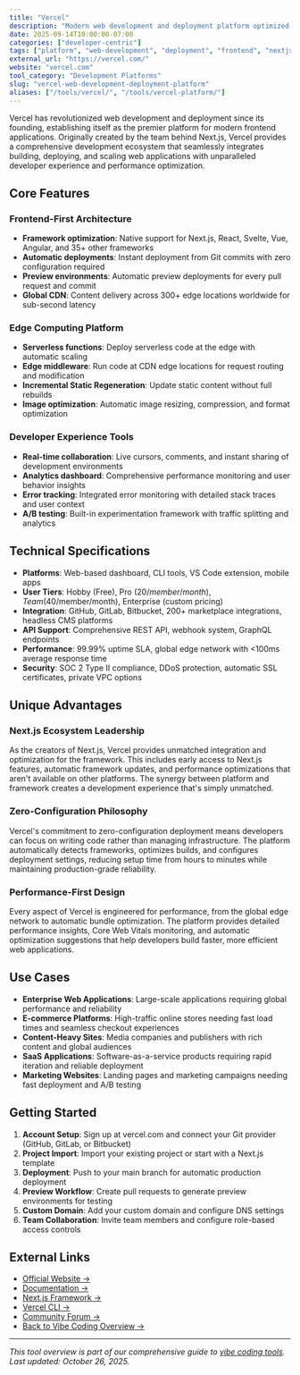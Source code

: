 ```yaml
---
title: "Vercel"
description: "Modern web development and deployment platform optimized for frontend frameworks and global performance"
date: 2025-09-14T10:00:00-07:00
categories: ["developer-centric"]
tags: ["platform", "web-development", "deployment", "frontend", "nextjs", "serverless"]
external_url: "https://vercel.com/"
website: "vercel.com"
tool_category: "Development Platforms"
slug: "vercel-web-development-deployment-platform"
aliases: ["/tools/vercel/", "/tools/vercel-platform/"]
---
```


Vercel has revolutionized web development and deployment since its founding, establishing itself as the premier platform for modern frontend applications. Originally created by the team behind Next.js, Vercel provides a comprehensive development ecosystem that seamlessly integrates building, deploying, and scaling web applications with unparalleled developer experience and performance optimization.

## Core Features

### Frontend-First Architecture
- **Framework optimization**: Native support for Next.js, React, Svelte, Vue, Angular, and 35+ other frameworks
- **Automatic deployments**: Instant deployment from Git commits with zero configuration required
- **Preview environments**: Automatic preview deployments for every pull request and commit
- **Global CDN**: Content delivery across 300+ edge locations worldwide for sub-second latency

### Edge Computing Platform
- **Serverless functions**: Deploy serverless code at the edge with automatic scaling
- **Edge middleware**: Run code at CDN edge locations for request routing and modification
- **Incremental Static Regeneration**: Update static content without full rebuilds
- **Image optimization**: Automatic image resizing, compression, and format optimization

### Developer Experience Tools
- **Real-time collaboration**: Live cursors, comments, and instant sharing of development environments
- **Analytics dashboard**: Comprehensive performance monitoring and user behavior insights
- **Error tracking**: Integrated error monitoring with detailed stack traces and user context
- **A/B testing**: Built-in experimentation framework with traffic splitting and analytics

## Technical Specifications

- **Platforms**: Web-based dashboard, CLI tools, VS Code extension, mobile apps
- **User Tiers**: Hobby (Free), Pro ($20/member/month), Team ($40/member/month), Enterprise (custom pricing)
- **Integration**: GitHub, GitLab, Bitbucket, 200+ marketplace integrations, headless CMS platforms
- **API Support**: Comprehensive REST API, webhook system, GraphQL endpoints
- **Performance**: 99.99% uptime SLA, global edge network with <100ms average response time
- **Security**: SOC 2 Type II compliance, DDoS protection, automatic SSL certificates, private VPC options

## Unique Advantages

### Next.js Ecosystem Leadership
As the creators of Next.js, Vercel provides unmatched integration and optimization for the framework. This includes early access to Next.js features, automatic framework updates, and performance optimizations that aren't available on other platforms. The synergy between platform and framework creates a development experience that's simply unmatched.

### Zero-Configuration Philosophy
Vercel's commitment to zero-configuration deployment means developers can focus on writing code rather than managing infrastructure. The platform automatically detects frameworks, optimizes builds, and configures deployment settings, reducing setup time from hours to minutes while maintaining production-grade reliability.

### Performance-First Design
Every aspect of Vercel is engineered for performance, from the global edge network to automatic bundle optimization. The platform provides detailed performance insights, Core Web Vitals monitoring, and automatic optimization suggestions that help developers build faster, more efficient web applications.

## Use Cases

- **Enterprise Web Applications**: Large-scale applications requiring global performance and reliability
- **E-commerce Platforms**: High-traffic online stores needing fast load times and seamless checkout experiences
- **Content-Heavy Sites**: Media companies and publishers with rich content and global audiences
- **SaaS Applications**: Software-as-a-service products requiring rapid iteration and reliable deployment
- **Marketing Websites**: Landing pages and marketing campaigns needing fast deployment and A/B testing

## Getting Started

1. **Account Setup**: Sign up at vercel.com and connect your Git provider (GitHub, GitLab, or Bitbucket)
2. **Project Import**: Import your existing project or start with a Next.js template
3. **Deployment**: Push to your main branch for automatic production deployment
4. **Preview Workflow**: Create pull requests to generate preview environments for testing
5. **Custom Domain**: Add your custom domain and configure DNS settings
6. **Team Collaboration**: Invite team members and configure role-based access controls

## External Links

- [Official Website →](https://vercel.com)
- [Documentation →](https://vercel.com/docs)
- [Next.js Framework →](https://nextjs.org)
- [Vercel CLI →](https://vercel.com/cli)
- [Community Forum →](https://github.com/vercel/vercel/discussions)
- [Back to Vibe Coding Overview →](/blog/posts/vibe-coding-revolution/)

---

*This tool overview is part of our comprehensive guide to [vibe coding tools](/blog/posts/vibe-coding-revolution/). Last updated: October 26, 2025.*
